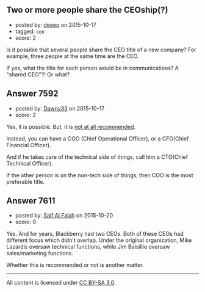 ## Two or more people share the CEOship(?)

- posted by: [deeep](https://stackexchange.com/users/4849819/deeep) on 2015-10-17
- tagged: `ceo`
- score: 2

Is it possible that several people share the CEO title of a new company? For example, three people at the same time are the CEO. 

If yes, what the title for each person would be in communications? A "shared CEO"?! Or what?


## Answer 7592

- posted by: [Dawny33](https://stackexchange.com/users/6444670/dawny33) on 2015-10-17
- score: 2

<p>Yes, it is possible. But, it is <a href="http://datainsightsideas.com/post/32815783974" rel="nofollow">not at all recommended</a>.</p>

<p>Instead, you can have a COO (Chief Operational Officer), or a CFO(Chief Financial Officer).</p>

<p>And if he takes care of the technical side of things, call him a CTO(Chief Technical Officer).</p>

<p>If the other person is on the non-tech side of things, then COO is the most preferable title.</p>



## Answer 7611

- posted by: [Saif Al Falah](https://stackexchange.com/users/1405882/saif-al-falah) on 2015-10-20
- score: 0

Yes. And for years, Blackberry had two CEOs. Both of these CEOs had different focus which didn't overlap. Under the original organization, Mike Lazardis oversaw technical functions, while Jim Balsillie oversaw sales/marketing functions.

Whether this is recommended or not is another matter.



---

All content is licensed under [CC BY-SA 3.0](https://creativecommons.org/licenses/by-sa/3.0/).
